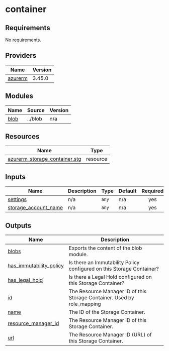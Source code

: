 # container

<!-- BEGINNING OF PRE-COMMIT-TERRAFORM DOCS HOOK -->
## Requirements

No requirements.

## Providers

| Name | Version |
|------|---------|
| <a name="provider_azurerm"></a> [azurerm](#provider\_azurerm) | 3.45.0 |

## Modules

| Name | Source | Version |
|------|--------|---------|
| <a name="module_blob"></a> [blob](#module\_blob) | ../blob | n/a |

## Resources

| Name | Type |
|------|------|
| [azurerm_storage_container.stg](https://registry.terraform.io/providers/hashicorp/azurerm/latest/docs/resources/storage_container) | resource |

## Inputs

| Name | Description | Type | Default | Required |
|------|-------------|------|---------|:--------:|
| <a name="input_settings"></a> [settings](#input\_settings) | n/a | `any` | n/a | yes |
| <a name="input_storage_account_name"></a> [storage\_account\_name](#input\_storage\_account\_name) | n/a | `any` | n/a | yes |

## Outputs

| Name | Description |
|------|-------------|
| <a name="output_blobs"></a> [blobs](#output\_blobs) | Exports the content of the blob module. |
| <a name="output_has_immutability_policy"></a> [has\_immutability\_policy](#output\_has\_immutability\_policy) | Is there an Immutability Policy configured on this Storage Container? |
| <a name="output_has_legal_hold"></a> [has\_legal\_hold](#output\_has\_legal\_hold) | Is there a Legal Hold configured on this Storage Container? |
| <a name="output_id"></a> [id](#output\_id) | The Resource Manager ID of this Storage Container. Used by role\_mapping |
| <a name="output_name"></a> [name](#output\_name) | The ID of the Storage Container. |
| <a name="output_resource_manager_id"></a> [resource\_manager\_id](#output\_resource\_manager\_id) | The Resource Manager ID of this Storage Container. |
| <a name="output_url"></a> [url](#output\_url) | The Resource Manager ID (URL) of this Storage Container. |
<!-- END OF PRE-COMMIT-TERRAFORM DOCS HOOK -->
